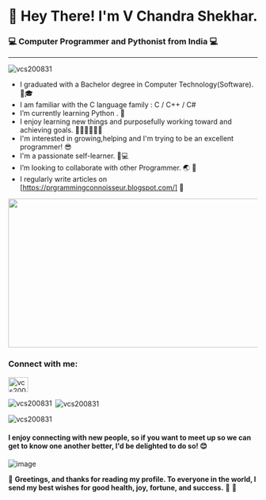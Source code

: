 # 👋 Hey There! I'm V Chandra Shekhar. #
###  💻 Computer Programmer and Pythonist from India  💻 ###
---
<p align="left"> <img src="https://komarev.com/ghpvc/?username=vcs200831&label=Profile%20views&color=0e75b6&style=flat" alt="vcs200831" /> </p>

*    I graduated with a Bachelor degree in Computer Technology(Software). 👨🎓
*    I am familiar with the C language family : C / C++ / C#
*    I’m currently learning Python . 🐍
*    I enjoy learning new things and purposefully working toward and achieving goals. 💪🏻💪🏻💪🏻
*    I'm interested in growing,helping and I'm trying to be an excellent programmer! 😎
*    I'm a passionate self-learner. 👨💻
*    I’m looking to collaborate with other Programmer. 🌏 🤝
*    I regularly write articles on [https://prgrammingconnoisseur.blogspot.com/] 📝

<div align="right">
  <img src="https://media.giphy.com/media/dWesBcTLavkZuG35MI/giphy.gif" width="600" height="300"/>
</div>

<h3 align="left">Connect with me:</h3>
<p align="left">
<a href="https://www.leetcode.com/vcs200831/" target="blank"><img align="center" src="https://raw.githubusercontent.com/rahuldkjain/github-profile-readme-generator/master/src/images/icons/Social/leet-code.svg" alt="vcs200831/" height="30" width="40" /></a>
</p>


<p><img align="left" src="https://github-readme-stats.vercel.app/api/top-langs?username=vcs200831&show_icons=true&locale=en&layout=compact" alt="vcs200831" /></p>

<p>&nbsp;<img align="center" src="https://github-readme-stats.vercel.app/api?username=vcs200831&show_icons=true&locale=en" alt="vcs200831" /></p>

<p><img align="center" src="https://github-readme-streak-stats.herokuapp.com/?user=vcs200831&" alt="vcs200831" /></p>

#### I enjoy connecting with new people, so if you want to meet up so we can get to know one another better, I'd be delighted to do so! 😊 ####
![image](https://user-images.githubusercontent.com/13059783/205430441-d494388e-7834-4827-8cc0-c0d6ce1b65b8.png)

💖 **Greetings, and thanks for reading my profile. To everyone in the world, I send my best wishes for good health, joy, fortune, and success.** 🙏 🌺

